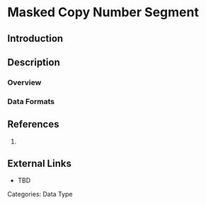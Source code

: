 # Masked Copy Number Segment #
## Introduction ##
## Description ##
### Overview ###
### Data Formats ###
## References ##
1.

## External Links ##
* TBD

Categories: Data Type

